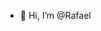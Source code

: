 - 👋 Hi, I’m @Rafael

<!---
RafCodes18/RafCodes18 is a ✨ special ✨ repository because its `README.md` (this file) appears on your GitHub profile.
You can click the Preview link to take a look at your changes.
--->
